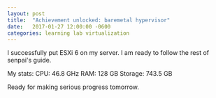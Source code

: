 ```yaml
---
layout: post
title:  "Achievement unlocked: baremetal hypervisor"
date:   2017-01-27 12:00:00 -0600
categories: learning lab virtualization
---
```

I successfully put ESXi 6 on my server. I am ready to follow the rest of
senpai's guide.

My stats:
CPU: 46.8 GHz
RAM: 128 GB
Storage: 743.5 GB

Ready for making serious progress tomorrow.
